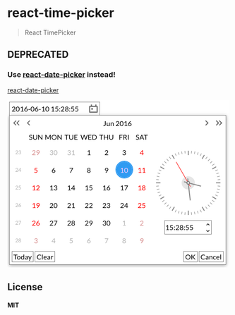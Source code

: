 # react-time-picker

> React TimePicker

## DEPRECATED


### Use [react-date-picker](https://www.npmjs.com/package/react-date-picker) instead!

[react-date-picker](https://www.npmjs.com/package/react-date-picker)

[![Date picker](./react-date-field.png)](http://zippyui.com/docs/react-date-picker)

## License

#### MIT
